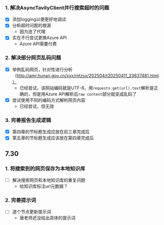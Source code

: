 ### 1. 解决AsyncTavilyClient并行搜索超时的问题
- [x] 添加logging以便更好地调试
- [x] 分析超时问题的根源
  - 因为连了代理 
- [x] 实在不行尝试更换Azure API
    - Azure API需要付费
### 2. 解决部分网页乱码问题
- [x] 举例乱码网页，针对性进行分析 （http://amr.hunan.gov.cn/xxx/mtzsx/202504/t20250411_33637481.html）
  - 已经尝试，该网站编码就是UTF-8，用`requests.get(url).text`解析是正确的，但是用Azure API解析后`raw content`部分就变成乱码了
- [x] 尝试使用不同的编码方式解析网页内容
  - 已经尝试，但无效 
### 3. 完善报告生成逻辑
- [x] 第四章的节标题生成应放在前三章完成后
- [x] 第五章的节标题生成应该放在第四章完成后

## 7.30
### 1. 将搜索到的网页保存为本地知识库
- [ ] 解决搜索网页和本地知识库的重复问题
  - 给知识库标注url元数据？ 
### 2. 完善提示词
- [ ] 逐个节点更新提示词
  - 唐老师还没给出具体的提示词